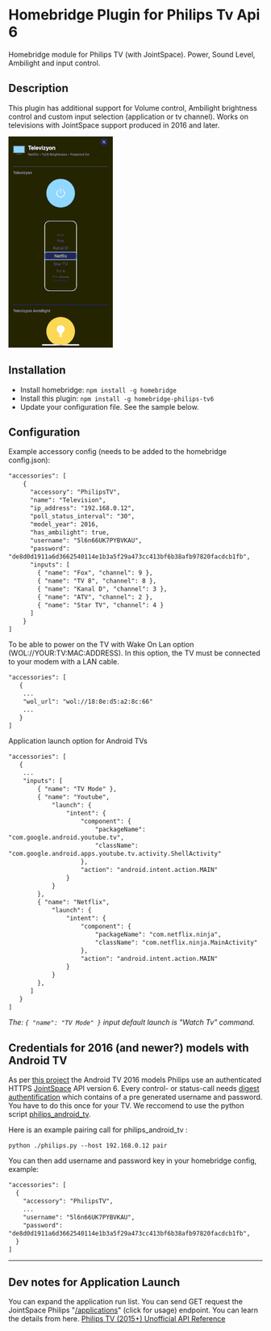# Homebridge Plugin for Philips Tv Api 6

Homebridge module for Philips TV (with JointSpace). Power, Sound Level, Ambilight and input control.

## Description
This plugin has additional support for Volume control, Ambilight brightness control and custom input selection (application or tv channel). Works on televisions with JointSpace support produced in 2016 and later.

![homebridge philips tv6 preview](https://raw.githubusercontent.com/98oktay/homebridge-philips-tv6/master/homebridge-philips-tv6-preview.gif "Apple Home Accessory Preview")

## Installation
- Install homebridge: ```npm install -g homebridge```
- Install this plugin: ```npm install -g homebridge-philips-tv6```
- Update your configuration file. See the sample below.

## Configuration
Example accessory config (needs to be added to the homebridge config.json):
```
"accessories": [
    {
      "accessory": "PhilipsTV",
      "name": "Television",
      "ip_address": "192.168.0.12",
      "poll_status_interval": "30",
      "model_year": 2016,
      "has_ambilight": true,
      "username": "5l6n66UK7PYBVKAU",
      "password": "de8d0d1911a6d3662540114e1b3a5f29a473cc413bf6b38afb97820facdcb1fb",
      "inputs": [
        { "name": "Fox", "channel": 9 },
        { "name": "TV 8", "channel": 8 },
        { "name": "Kanal D", "channel": 3 },
        { "name": "ATV", "channel": 2 },
        { "name": "Star TV", "channel": 4 }
      ]
    }
]
```
To be able to power on the TV with Wake On Lan option (WOL://YOUR:TV:MAC:ADDRESS). In this option, the TV must be connected to your modem with a LAN cable.
```
"accessories": [
   {
    ...
    "wol_url": "wol://18:8e:d5:a2:8c:66"
    ...
   }
]
```
Application launch option for Android TVs
```
"accessories": [
   {
    ...
    "inputs": [
        { "name": "TV Mode" },
        { "name": "Youtube",
            "launch": {
                "intent": {
                    "component": {
                        "packageName": "com.google.android.youtube.tv",
                        "className": "com.google.android.apps.youtube.tv.activity.ShellActivity"
                    },
                    "action": "android.intent.action.MAIN"
                }
            }
        },
        { "name": "Netflix",
            "launch": {
                "intent": {
                    "component": {
                        "packageName": "com.netflix.ninja",
                        "className": "com.netflix.ninja.MainActivity"
                    },
                    "action": "android.intent.action.MAIN"
                }
            }
        },
      ]
   }
]
```
_The: ```{ "name": "TV Mode" }``` input default launch is "Watch Tv" command._

## Credentials for 2016 (and newer?) models with Android TV

As per [this project](https://github.com/suborb/philips_android_tv) the Android TV 2016 models Philips use an authenticated HTTPS [JointSpace](http://jointspace.sourceforge.net/) API version 6.
Every control- or status-call needs [digest authentification](https://en.wikipedia.org/wiki/Digest_access_authentication) which contains of a pre generated username and password. You have to do this once for your TV. We reccomend to use the python script [philips\_android\_tv](https://github.com/suborb/philips_android_tv).

Here is an example pairing call for philips\_android\_tv :
```
python ./philips.py --host 192.168.0.12 pair
```

You can then add username and password key in your homebridge config, example:
```
"accessories": [
  {
    "accessory": "PhilipsTV",
    ...
    "username": "5l6n66UK7PYBVKAU",
    "password": "de8d0d1911a6d3662540114e1b3a5f29a473cc413bf6b38afb97820facdcb1fb",
  }
]
 ```
 
---

## Dev notes for Application Launch
 You can expand the application run list. You can send GET request the JointSpace Philips "[/applications](https://github.com/eslavnov/pylips/wiki/Applications-(GET))" (click for usage) endpoint. You can learn the details from here. [Philips TV (2015+) Unofficial API Reference](https://github.com/eslavnov/pylips/wiki)
